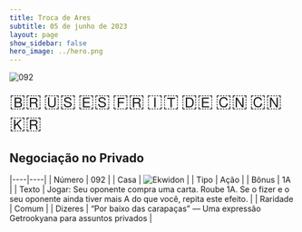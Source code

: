 ```yaml
---
title: Troca de Ares
subtitle: 05 de junho de 2023
layout: page
show_sidebar: false
hero_image: ../hero.png
---
```


![092](https://mastervault-storage-prod.s3.amazonaws.com/media/card_front/pt/600_092_f2b9127a48bc_pt.png)

<span title="Português" style="font-size: 32px;cursor: pointer;" onclick="javascript:document.querySelector('img[alt=\'092\']').src=document.querySelector('img[alt=\'092\']').src.replace(/card_front\/[^/]+/, 'card_front/pt').replace(/_[^/.0-9]+\.png/, '_pt.png')">🇧🇷</span>
<span title="English" style="font-size: 32px;cursor: pointer;" onclick="javascript:document.querySelector('img[alt=\'092\']').src=document.querySelector('img[alt=\'092\']').src.replace(/card_front\/[^/]+/, 'card_front/en').replace(/_[^/.0-9]+\.png/, '_en.png')">🇺🇸</span>
<span title="Español" style="font-size: 32px;cursor: pointer;" onclick="javascript:document.querySelector('img[alt=\'092\']').src=document.querySelector('img[alt=\'092\']').src.replace(/card_front\/[^/]+/, 'card_front/es').replace(/_[^/.0-9]+\.png/, '_es.png')">🇪🇸</span>
<span title="Français" style="font-size: 32px;cursor: pointer;" onclick="javascript:document.querySelector('img[alt=\'092\']').src=document.querySelector('img[alt=\'092\']').src.replace(/card_front\/[^/]+/, 'card_front/fr').replace(/_[^/.0-9]+\.png/, '_fr.png')">🇫🇷</span>
<span title="Italiano" style="font-size: 32px;cursor: pointer;" onclick="javascript:document.querySelector('img[alt=\'092\']').src=document.querySelector('img[alt=\'092\']').src.replace(/card_front\/[^/]+/, 'card_front/it').replace(/_[^/.0-9]+\.png/, '_it.png')">🇮🇹</span>
<span title="Deutsche" style="font-size: 32px;cursor: pointer;" onclick="javascript:document.querySelector('img[alt=\'092\']').src=document.querySelector('img[alt=\'092\']').src.replace(/card_front\/[^/]+/, 'card_front/de').replace(/_[^/.0-9]+\.png/, '_de.png')">🇩🇪</span>
<span title="简体中文" style="font-size: 32px;cursor: pointer;" onclick="javascript:document.querySelector('img[alt=\'092\']').src=document.querySelector('img[alt=\'092\']').src.replace(/card_front\/[^/]+/, 'card_front/zh-hans').replace(/_[^/.0-9]+\.png/, '_zh-hans.png')">🇨🇳</span>
<span title="繁體中文" style="font-size: 32px;cursor: pointer;" onclick="javascript:document.querySelector('img[alt=\'092\']').src=document.querySelector('img[alt=\'092\']').src.replace(/card_front\/[^/]+/, 'card_front/zh-hant').replace(/_[^/.0-9]+\.png/, '_zh-hant.png')">🇨🇳</span>
<span title="한국어" style="font-size: 32px;cursor: pointer;" onclick="javascript:document.querySelector('img[alt=\'092\']').src=document.querySelector('img[alt=\'092\']').src.replace(/card_front\/[^/]+/, 'card_front/ko').replace(/_[^/.0-9]+\.png/, '_ko.png')">🇰🇷</span>

## Negociação no Privado

|----|----|
| Número | 092 |
| Casa | ![Ekwidon](https://archonarcana.com/images/thumb/3/31/Ekwidon.png/25px-Ekwidon.png "Ekwidon") |
| Tipo | Ação |
| Bônus | 1A |
| Texto | Jogar: Seu oponente compra uma carta. Roube 1A. Se o fizer e o seu oponente ainda tiver mais A do que você, repita este efeito. |
| Raridade | Comum |
| Dizeres | “Por baixo das carapaças” — Uma expressão Getrookyana para assuntos privados |
